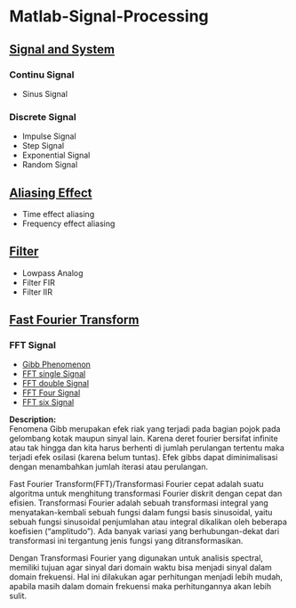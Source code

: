 # Matlab-Signal-Processing

## [Signal and System](https://github.com/adenadit/Matlab-Signal-Processing/tree/main/Signal%20and%20System)
### Continu Signal
- Sinus Signal
### Discrete Signal
- Impulse Signal
- Step Signal
- Exponential Signal
- Random Signal

## [Aliasing Effect](https://github.com/adenadit/Matlab-Signal-Processing/tree/main/Signal%20and%20System)
- Time effect aliasing
- Frequency effect aliasing

## [Filter](https://github.com/adenadit/Matlab-Signal-Processing/tree/main/Signal%20and%20System)
- Lowpass Analog
- Filter FIR
- Filter IIR

## [Fast Fourier Transform](https://github.com/adenadit/Matlab-Signal-Processing/tree/main/FFT)
### FFT Signal
- [Gibb Phenomenon](https://github.com/adenadit/Matlab-Signal-Processing/blob/main/FFT/gibb.m)
- [FFT single Signal](https://github.com/adenadit/Matlab-Signal-Processing/blob/main/FFT/FFT_single_sig.m)
- [FFT double Signal](https://github.com/adenadit/Matlab-Signal-Processing/blob/main/FFT/FFT_double_sig.m)
- [FFT Four Signal](https://github.com/adenadit/Matlab-Signal-Processing/blob/main/FFT/FFT_four_sig.m)
- [FFT six Signal](https://github.com/adenadit/Matlab-Signal-Processing/blob/main/FFT/FFT_six_sig.m)


**Description:**  
Fenomena Gibb merupakan efek riak yang terjadi pada bagian pojok pada gelombang kotak maupun sinyal lain. Karena deret fourier bersifat infinite atau
tak hingga dan kita harus berhenti di jumlah perulangan tertentu maka terjadi efek osilasi (karena belum tuntas).
Efek gibbs dapat diminimalisasi dengan menambahkan jumlah iterasi atau perulangan.

Fast Fourier Transform(FFT)/Transformasi Fourier cepat adalah suatu algoritma untuk menghitung transformasi Fourier diskrit dengan cepat dan efisien. Transformasi Fourier adalah sebuah transformasi integral yang menyatakan-kembali sebuah fungsi dalam fungsi basis sinusoidal, yaitu sebuah fungsi sinusoidal penjumlahan atau integral dikalikan oleh beberapa koefisien (“amplitudo”). Ada banyak variasi yang berhubungan-dekat dari transformasi ini tergantung jenis fungsi yang ditransformasikan.

Dengan Transformasi Fourier yang digunakan untuk analisis spectral, memiliki tujuan agar sinyal dari domain waktu bisa menjadi sinyal dalam domain frekuensi. Hal ini dilakukan agar perhitungan menjadi lebih mudah, apabila masih dalam domain frekuensi maka perhitungannya akan lebih sulit.

